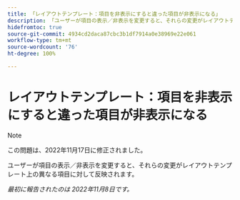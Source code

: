 ```yaml
---
title: 「レイアウトテンプレート：項目を非表示にすると違った項目が非表示になる」
description: 「ユーザーが項目の表示／非表示を変更すると、それらの変更がレイアウトテンプレート上の異なる項目に対して反映されます。」
hidefromtoc: true
source-git-commit: 4934cd2daca87cbc3b1df7914a0e38969e22e061
workflow-type: tm+mt
source-wordcount: '76'
ht-degree: 100%

---
```



# レイアウトテンプレート：項目を非表示にすると違った項目が非表示になる

>[!NOTE]
>
>この問題は、2022年11月17日に修正されました。

ユーザーが項目の表示／非表示を変更すると、それらの変更がレイアウトテンプレート上の異なる項目に対して反映されます。

_最初に報告されたのは 2022年11月8日です。_


